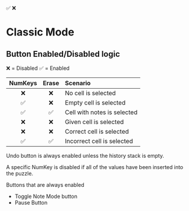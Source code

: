 ✅ ❌

# Classic Mode

## Button Enabled/Disabled logic

❌ = Disabled ✅ = Enabled

| NumKeys | Erase | Scenario                    |
| :-----: | :---: | :-------------------------- |
|   ❌    |  ❌   | No cell is selected         |
|   ✅    |  ❌   | Empty cell is selected      |
|   ✅    |  ✅   | Cell with notes is selected |
|   ❌    |  ❌   | Given cell is selected      |
|   ❌    |  ❌   | Correct cell is selected    |
|   ✅    |  ✅   | Incorrect cell is selected  |

Undo button is always enabled unless the history stack is empty.

A specific NumKey is disabled if all of the values have been inserted into the puzzle.

Buttons that are always enabled

- Toggle Note Mode button
- Pause Button
